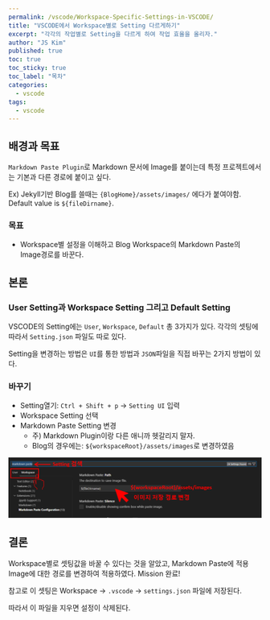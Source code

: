 ```yaml
---
permalink: /vscode/Workspace-Specific-Settings-in-VSCODE/
title: "VSCODE에서 Workspace별로 Setting 다르게하기"
excerpt: "각각의 작업별로 Setting을 다르게 하여 작업 효율을 올리자."
author: "JS Kim"
published: true
toc: true
toc_sticky: true
toc_label: "목차"
categories:
  - vscode
tags:
  - vscode
---
```


## 배경과 목표

`Markdown Paste Plugin`로 Markdown 문서에 Image를 붙이는데 특정 프로젝트에서는 기본과 다른 경로에 붙이고 싶다.

Ex) Jekyll기반 Blog를 쓸때는 `{BlogHome}/assets/images/` 에다가 붙여야함. Default value is `${fileDirname}`.

### 목표

- Workspace별 설정을 이해하고 Blog Workspace의 Markdown Paste의 Image경로를 바꾼다.

## 본론

### User Setting과 Workspace Setting 그리고 Default Setting

VSCODE의 Setting에는 `User`, `Workspace`, `Default` 총 3가지가 있다. 각각의 셋팅에 따라서 `Setting.json` 파일도 따로 있다.

Setting을 변경하는 방법은 `UI`를 통한 방법과 `JSON`파일을 직접 바꾸는 2가지 방법이 있다.

### 바꾸기

- Setting열기: `Ctrl + Shift + p` -> `Setting UI` 입력
- Workspace Setting 선택
- Markdown Paste Setting 변경
  - 주) Markdown Plugin이랑 다른 애니까 헷갈리지 말자.
  - Blog의 경우에는: `${workspaceRoot}/assets/images`로 변경하였음

![](../../assets/images/20240609113614.png)

## 결론

Workspace별로 셋팅값을 바꿀 수 있다는 것을 알았고, Markdown Paste에 적용 Image에 대한 경로를 변경하여 적용하였다. Mission 완료!

참고로 이 셋팅은 Workspace -> `.vscode` -> `settings.json` 파일에 저장된다.

따라서 이 파일을 지우면 설정이 삭제된다.
